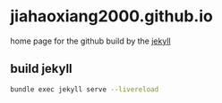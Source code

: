 # jiahaoxiang2000.github.io

home page for the github build by the [jekyll](https://jekyllrb.com/)

## build jekyll

```bash
bundle exec jekyll serve --livereload
```
